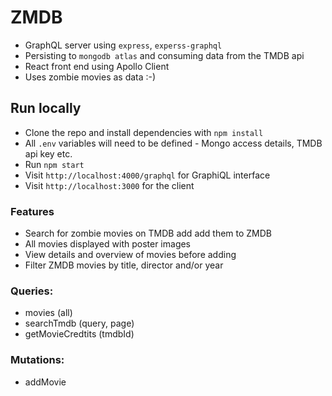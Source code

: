 # ZMDB

- GraphQL server using `express`, `experss-graphql` 
- Persisting to `mongodb atlas` and consuming data from the TMDB api
- React front end using Apollo Client
- Uses zombie movies as data :-)

## Run locally

- Clone the repo and install dependencies with `npm install`
- All `.env` variables will need to be defined - Mongo access details, TMDB api key etc.
- Run `npm start`
- Visit `http://localhost:4000/graphql` for GraphiQL interface
- Visit `http://localhost:3000` for the client

### Features

- Search for zombie movies on TMDB add add them to ZMDB
- All movies displayed with poster images
- View details and overview of movies before adding
- Filter ZMDB movies by title, director and/or year

### Queries:
- movies (all)
- searchTmdb (query, page)
- getMovieCredtits (tmdbId)

### Mutations:
- addMovie

